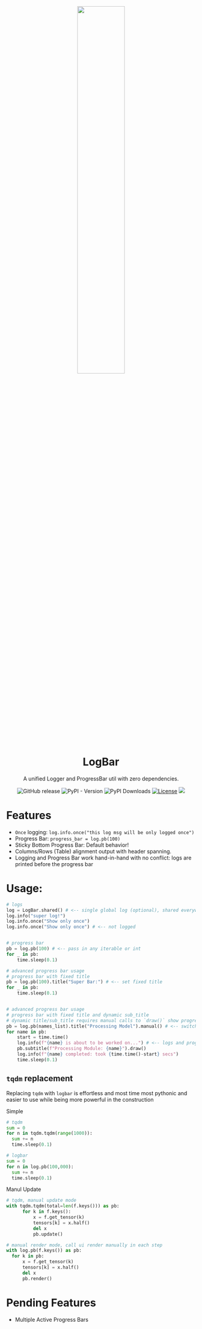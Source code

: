 <div align=center>

<image src="https://github.com/user-attachments/assets/ce85bc38-6741-4a86-8ca9-71c13c7fc563" width=50%>
</image>
  <h1>LogBar</h1>

  A unified Logger and ProgressBar util with zero dependencies. 
</div>

<p align="center" >
    <a href="https://github.com/ModelCloud/LogBar/releases" style="text-decoration:none;"><img alt="GitHub release" src="https://img.shields.io/github/release/ModelCloud/LogBar.svg"></a>
    <a href="https://pypi.org/project/logbar/" style="text-decoration:none;"><img alt="PyPI - Version" src="https://img.shields.io/pypi/v/logbar"></a>
    <a href="https://pepy.tech/projects/logbar" style="text-decoration:none;"><img src="https://static.pepy.tech/badge/logbar" alt="PyPI Downloads"></a>
    <a href="https://github.com/ModelCloud/LogBar/blob/main/LICENSE"><img src="https://img.shields.io/pypi/l/logbar" alt="License"></a>
    <a href="https://huggingface.co/modelcloud/"><img src="https://img.shields.io/badge/🤗%20Hugging%20Face-ModelCloud-%23ff8811.svg"></a>
</p>


# Features

* `Once` logging: `log.info.once("this log msg will be only logged once")`
* Progress Bar: `progress_bar = log.pb(100)`
* Sticky Bottom Progress Bar: Default behavior!
* Columns/Rows (Table) alignment output with header spanning. 
* Logging and Progress Bar work hand-in-hand with no conflict: logs are printed before the progress bar

# Usage:

```py
# logs
log = LogBar.shared() # <-- single global log (optional), shared everywhere
log.info("super log!")
log.info.once("Show only once")
log.info.once("Show only once") # <-- not logged


# progress bar
pb = log.pb(100) # <-- pass in any iterable or int
for _ in pb:
    time.sleep(0.1)

# advanced progress bar usage
# progress bar with fixed title
pb = log.pb(100).title("Super Bar:") # <-- set fixed title
for _ in pb:
    time.sleep(0.1)


# advanced progress bar usage
# progress bar with fixed title and dynamic sub_title
# dynamic title/sub_title requires manual calls to `draw()` show progress correctly in correct order
pb = log.pb(names_list).title("Processing Model").manual() # <-- switch to manual render mode: call `draw()` manually
for name in pb:
    start = time.time()
    log.info(f"{name} is about to be worked on...") # <-- logs and progress bar do not conflict
    pb.subtitle(f"Processing Module: {name}").draw()
    log.info(f"{name} completed: took {time.time()-start} secs")
    time.sleep(0.1)
```

## `tqdm` replacement
Replacing `tqdm` with `logbar` is effortless and most time most pythonic and easier to use while being more powerful in the construction


Simple 
```py
# tqdm
sum = 0
for n in tqdm.tqdm(range(1000)):
  sum += n
  time.sleep(0.1)
```

```py
# logbar
sum = 0
for n in log.pb(100,000):
  sum += n
  time.sleep(0.1)
```

Manul Update
```py
# tqdm, manual update mode
with tqdm.tqdm(total=len(f.keys())) as pb:
      for k in f.keys():
          x = f.get_tensor(k)
          tensors[k] = x.half()
          del x
          pb.update()
```

```py
# manual render mode, call ui render manually in each step 
with log.pb(f.keys()) as pb:
  for k in pb:
      x = f.get_tensor(k)
      tensors[k] = x.half()
      del x
      pb.render()
```

# Pending Features

* Multiple Active Progress Bars



